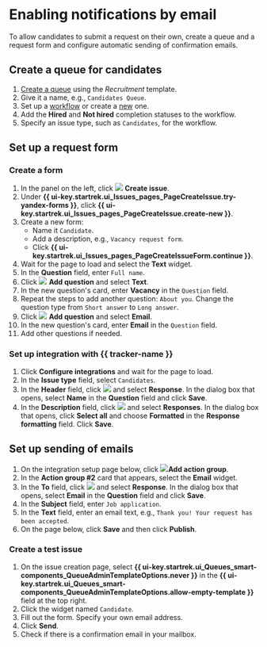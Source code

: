 # Enabling notifications by email

To allow candidates to submit a request on their own, create a queue and a request form and configure automatic sending of confirmation emails.

## Create a queue for candidates

1. [Create a queue](manager/create-queue.md) using the *Recruitment* template.
1. Give it a name, e.g., `Candidates Queue`.
1. Set up a [workflow](manager/workflows.md#section_hire) or create a [new](manager/add-workflow.md) one.
1. Add the **Hired** and **Not hired** completion statuses to the workflow.
1. Specify an issue type, such as `Candidates`, for the workflow.

## Set up a request form

### Create a form

1. In the panel on the left, click ![](../_assets/tracker/svg/icon-add.svg) **Create issue**.
1. Under **{{ ui-key.startrek.ui_Issues_pages_PageCreateIssue.try-yandex-forms }}**, click **{{ ui-key.startrek.ui_Issues_pages_PageCreateIssue.create-new }}**.
1. Create a new form:
   * Name it `Candidate`.
   * Add a description, e.g., `Vacancy request form`.
   * Click **{{ ui-key.startrek.ui_Issues_pages_PageCreateIssueForm.continue }}**.
1. Wait for the page to load and select the **Text** widget.
1. In the **Question** field, enter `Full name`.
1. Click ![](../_assets/tracker/svg/icon-add.svg) **Add question** and select **Text**.
1. In the new question's card, enter **Vacancy** in the `Question` field.
1. Repeat the steps to add another question: `About you`. Change the question type from `Short answer` to `Long answer`.
1. Click ![](../_assets/tracker/svg/icon-add.svg) **Add question** and select **Email**.
1. In the new question's card, enter **Email** in the `Question` field.
1. Add other questions if needed.

### Set up integration with {{ tracker-name }}

1. Click **Configure integrations** and wait for the page to load.
1. In the **Issue type** field, select `Candidates`.
1. In the **Header** field, click ![](../_assets/tracker/svg/icon-add.svg) and select **Response**. In the dialog box that opens, select **Name** in the **Question** field and click **Save**.
1. In the **Description** field, click ![](../_assets/tracker/svg/icon-add.svg) and select **Responses**. In the dialog box that opens, click **Select all** and choose **Formatted** in the **Response formatting** field. Click **Save**.

## Set up sending of emails

1. On the integration setup page below, click ![](../_assets/tracker/svg/icon-add.svg)**Add action group**.
1. In the **Action group #2** card that appears, select the **Email** widget.
1. In the **To** field, click ![](../_assets/tracker/svg/icon-add.svg) and select **Response**. In the dialog box that opens, select **Email** in the **Question** field and click **Save**.
1. In the **Subject** field, enter `Job application`.
1. In the **Text** field, enter an email text, e.g., `Thank you! Your request has been accepted`.
1. On the page below, click **Save** and then click **Publish**.

### Create a test issue

1. On the issue creation page, select **{{ ui-key.startrek.ui_Queues_smart-components_QueueAdminTemplateOptions.never }}** in the **{{ ui-key.startrek.ui_Queues_smart-components_QueueAdminTemplateOptions.allow-empty-template }}** field at the top right.
1. Click the widget named `Candidate`.
1. Fill out the form. Specify your own email address.
1. Click **Send**.
1. Check if there is a confirmation email in your mailbox.
